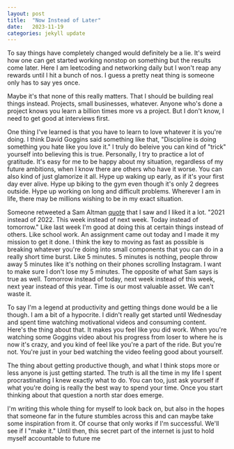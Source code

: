 ```yaml
---
layout: post
title:  "Now Instead of Later"
date:   2023-11-19
categories: jekyll update
---
```

To say things have completely changed would definitely be a lie. It's weird how
one can get started working nonstop on something but the results come later.
Here I am leetcoding and networking daily but I won't reap any rewards until I
hit a bunch of nos. I guess a pretty neat thing is someone only has to say yes
once.

Maybe it's that none of this really matters. That I should be building real
things instead. Projects, small businesses, whatever. Anyone who's done a
project knows you learn a billion times more vs a project. But I don't know, I
need to get good at interviews first.

One thing I've learned is that you have to learn to love whatever it is you're
doing. I think David Goggins said something like that, "Discipline is doing
something you hate like you love it." I truly do beleive you can kind of "trick"
yourself into believing this is true. Personally, I try to practice a lot of
gratitude. It's easy for me to be happy about my situation, regardless of my
future ambitions, when I know there are others who have it worse. You can also
kind of just glamorize it all. Hype up waking up early, as if it's your first
day ever alive. Hype up biking to the gym even though it's only 2 degrees
outside. Hype up working on long and difficult problems. Wherever I am in life,
there may be millions wishing to be in my exact situation.

Someone retweeted a Sam Altman
[quote](https://x.com/sama/status/1345140364995227648?s=20) that I saw and I
liked it a lot. "2021 instead of 2022. This week instead of next week. Today
instead of tomorrow." Like last week I'm good at doing this at certain things
instead of others. Like school work. An assignment came out today and I made it
my mission to get it done. I think the key to moving as fast as possible is
breaking whatever you're doing into small components that you can do in a
really short time burst. Like 5 minutes. 5 minutes is nothing, people throw
away 5 minutes like it's nothing on their phones scrolling Instagram. I want to
make sure I don't lose my 5 minutes. The opposite of what Sam says is true as
well. Tomorrow instead of today, next week instead of this week, next year
instead of this year. Time is our most valuable asset. We can't waste it.

To say I'm a legend at productivity and getting things done would be a lie
though. I am a bit of a hypocrite. I didn't really get started until Wednesday
and spent time watching motivational videos and consuming content. Here's the
thing about that. It makes you feel like you did work. When you're watching
some Goggins video about his progress from loser to where he is now it's crazy,
and you kind of feel like you're a part of the ride. But you're not. You're
just in your bed watching the video feeling good about yourself.

The thing about getting productive though, and what I think stops more or less
anyone is just getting started. The truth is all the time in my life I spent
procrastinating I knew exactly what to do. You can too, just ask yourself if
what you're doing is really the best way to spend your time. Once you start
thinking about that question a north star does emerge.

I'm writing this whole thing for myself to look back on, but also in the hopes
that someone far in the future stumbles across this and can maybe take some
inspiration from it. Of course that only works if I'm successful. We'll see if
I "make it." Until then, this secret part of the internet is just to hold
myself accountable to future me
